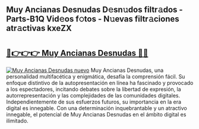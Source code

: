 ## Muy Ancianas Desnudas D𝚎sn𝚞dos filtr𝚊dos - Parts-B1Q Vid𝚎os f𝚘tos - N𝚞evas filtr𝚊ciones atr𝚊ctivas kxeZX

# <h2><a href="http://mb3pc1i.tromn.icu/?c=Muy+Ancianas+Desnudas">🔗👉👉👉 Muy Ancianas Desnudas 🔗🔗</a></h2>

[![Muy Ancianas Desnudas nuevo](https://i.imgur.com/pEAQMta.gif)](http://mb3pc1i.tromn.icu/?c=Muy+Ancianas+Desnudas)
Muy Ancianas Desnudas, una personalidad multifacética y enigmática, desafía la comprensión fácil. Su enfoque distintivo de la autopresentación en línea ha fascinado y provocado a los espectadores, incitando debates sobre la libertad de expresión, la autorrepresentación y las complejidades de las comunidades digitales. Independientemente de sus esfuerzos futuros, su importancia en la era digital es innegable. Con una determinación inquebrantable y un atractivo innegable, el potencial de Muy Ancianas Desnudas en el ámbito digital es ilimitado.
